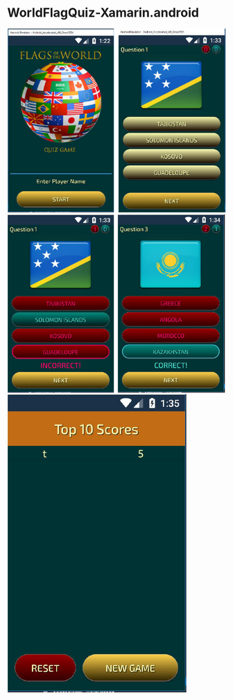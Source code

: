 # WorldFlagQuiz-Xamarin.android
![Emulator Screenshots](/images/Capture1.PNG)
![Emulator Screenshots](/images/Capture2.PNG)
![Emulator Screenshots](/images/Capture3.PNG)
